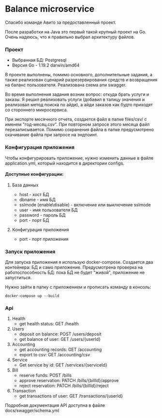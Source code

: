 # Balance microservice

Спасибо команде Авито за предоставленный проект.

После разработки на Java это первый такой крупный проект на Go.
Очень надеюсь, что я правильно выбрал архитектуру файлов.

### Проект

- Выбранная БД: Postgresql
- Версия Go - 1.19.2 darwin/amd64

В проекте выполнены, помимо основного, дополнительные задания, а также реализован сценарий
разрезервирования средств и возвращения на баланс пользователя.
Реализована схема апи swagger.

Во время выполнения задания возник вопрос: откуда брать услуги и заказы. 
Я решил реализовать услуги (добавил в талицу значения и реализовал метод поиска по айди),
а айди заказов как будто приходят со стороннего микросервиса. 

При экспорте месячного отчета, создается файл в папке files/csv/ с именем "год-месяц.csv".
При повторном запросе этого месяца файл перезаписывается. Помимо сохранения файла в папке
предусмотрено скачивание файла при запросе на эндпоинт.


### Конфигурация приложения 

Чтобы конфигурировать приложение, нужно изменить данные в файле application.yml, 
который находится в директории configs.

#### Доступные конфигурации: 
1. База данных
   - host - хост БД
   - dbname - имя БД
   - sslmode (enable\disable) - включение или выключение sslmode
   - user - имя пользователя БД
   - password - пароль БД
   - port - порт БД
   
2. Конфигурация приложения
   - port - порт приложения


### Запуск приложения

Для запуска приложения я использую docker-compose. 
Создается два контейнера: БД и само приложение. 
Предусмотрена проверка на работоспособность БД:
пока БД не будет "живой", приложение не запуститься.

Нужно зайти в папку с приложением и прописать команду в консоль:

````
docker-compose up --build
````

### Api

1. Health 
   - get health status: GET /health
2. Users
   - deposit on balance: POST /users/deposit
   - get balance of user: GET /users/{userId}
3. Accounting
   - get accounting records: GET /accounting
   - export to csv: GET /accounting/csv
4. Service 
   - Get service by id: GET /services/{serviceId}
5. Bill
   - reserve funds: POST /bills
   - approve reservation: PATCH /bills/{billId}/approve
   - reject reservation: PATCH /bills/{billId}/reject
6. Transaction
   - get transactions of user: GET /transactions/{userId}

Подробная документация API доступна в файле docs/swagger/schema.yml